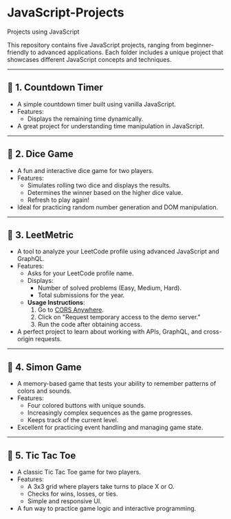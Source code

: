 # JavaScript-Projects
Projects using JavaScript

This repository contains five JavaScript projects, ranging from beginner-friendly to advanced applications. Each folder includes a unique project that showcases different JavaScript concepts and techniques.

---

## 📂 **1. Countdown Timer**
- A simple countdown timer built using vanilla JavaScript.
- Features:
  - Displays the remaining time dynamically.
- A great project for understanding time manipulation in JavaScript.

---

## 📂 **2. Dice Game**
- A fun and interactive dice game for two players.
- Features:
  - Simulates rolling two dice and displays the results.
  - Determines the winner based on the higher dice value.
  - Refresh to play again!
- Ideal for practicing random number generation and DOM manipulation.

---

## 📂 **3. LeetMetric**
- A tool to analyze your LeetCode profile using advanced JavaScript and GraphQL.
- Features:
  - Asks for your LeetCode profile name.
  - Displays:
    - Number of solved problems (Easy, Medium, Hard).
    - Total submissions for the year.
  - **Usage Instructions**:
    1. Go to [CORS Anywhere](https://cors-anywhere.herokuapp.com/).
    2. Click on "Request temporary access to the demo server."
    3. Run the code after obtaining access.
- A perfect project to learn about working with APIs, GraphQL, and cross-origin requests.

---

## 📂 **4. Simon Game**
- A memory-based game that tests your ability to remember patterns of colors and sounds.
- Features:
  - Four colored buttons with unique sounds.
  - Increasingly complex sequences as the game progresses.
  - Keeps track of the current level.
- Excellent for practicing event handling and managing game state.

---

## 📂 **5. Tic Tac Toe**
- A classic Tic Tac Toe game for two players.
- Features:
  - A 3x3 grid where players take turns to place X or O.
  - Checks for wins, losses, or ties.
  - Simple and responsive UI.
- A fun way to practice game logic and interactive programming.

